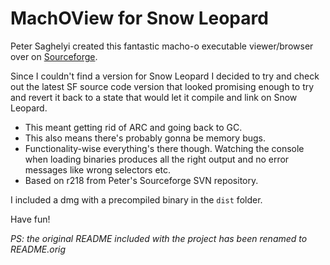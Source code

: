 # MachOView for Snow Leopard

Peter Saghelyi created this fantastic macho-o executable viewer/browser over on [Sourceforge](http://sourceforge.net/projects/machoview/ "Sourceforge project home").

Since I couldn't find a version for Snow Leopard I decided to try and check out the 
latest SF source code version that looked promising enough to try and revert it back 
to a state that would let it compile and link on Snow Leopard. 

- This meant getting rid of ARC and going back to GC.
- This also means there's probably gonna be memory bugs. 
- Functionality-wise everything's there though. 
  Watching the console when loading binaries produces all the right 
  output and no error messages like wrong selectors etc.
- Based on r218 from Peter's Sourceforge SVN repository. 

I included a dmg with a precompiled binary in the `dist` folder.

Have fun!

_PS: the original README included with the project has been renamed to README.orig_

